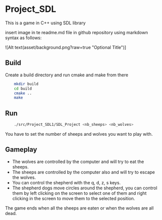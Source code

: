 # Project_SDL
This is a game in C++ using SDL library

insert image in te readme.md file in github repository using markdown syntax as follows: 
    
![Alt text(asset/background.png?raw=true "Optional Title")]







## Build
Create a build directory and run cmake and make from there
```bash
    mkdir build
    cd build
    cmake ..
    make
```
## Run
```bash
    ./src/Project_SDL1/SDL_Project <nb_sheeps> <nb_wolves>  
```  
You have to set the number of sheeps and wolves you want to play with.  

## Gameplay
* The wolves are controlled by the computer and will try to eat the sheeps.  
* The sheeps are controlled by the computer also and will try to escape the wolves.  
* You can control the shepherd with the q, d, z, s keys.  
* The shepherd dogs move circles around the shepherd, you can control them by left clicking on the screen to select one of them and right clicking in the screen to move them to the selected position.  
  
  
The game ends when all the sheeps are eaten or when the wolves are all dead.
